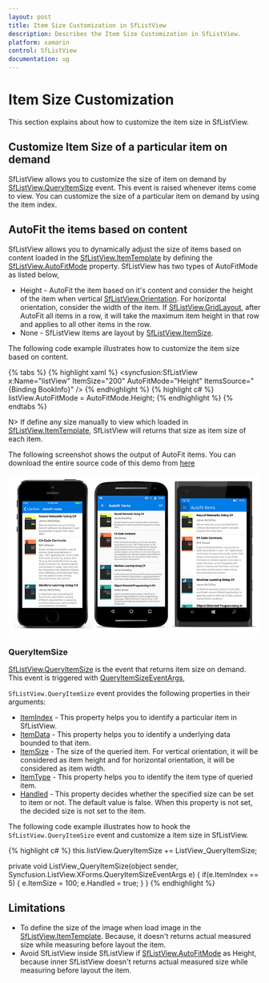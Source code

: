 ```yaml
---
layout: post
title: Item Size Customization in SfListView
description: Describes the Item Size Customization in SfListView.
platform: xamarin
control: SfListView
documentation: ug
---
```


# Item Size Customization

This section explains about how to customize the item size in SfListView.

## Customize Item Size of a particular item on demand

SfListView allows you to customize the size of item on demand by [SfListView.QueryItemSize](https://help.syncfusion.com/cr/cref_files/xamarin/sflistview/Syncfusion.SfListView.XForms~Syncfusion.ListView.XForms.SfListView~QueryItemSize_EV.html) event. This event is raised whenever items come to view. You can customize the size of a particular item on demand by using the item index.

## AutoFit the items based on content

SfListView allows you to dynamically adjust the size of items based on content loaded in the [SfListView.ItemTemplate](https://help.syncfusion.com/cr/cref_files/xamarin/sflistview/Syncfusion.SfListView.XForms~Syncfusion.ListView.XForms.SfListView~ItemTemplate.html) by defining the [SfListView.AutoFitMode](https://help.syncfusion.com/cr/cref_files/xamarin/sflistview/Syncfusion.SfListView.XForms~Syncfusion.ListView.XForms.SfListView~AutoFitMode.html) property. SfListView has two types of AutoFitMode as listed below,

* Height - AutoFit the item based on it's content and consider the height of the item when vertical [SfListView.Orientation](https://help.syncfusion.com/cr/cref_files/xamarin/sflistview/Syncfusion.SfListView.XForms~Syncfusion.ListView.XForms.SfListView~Orientation.html). For horizontal orientation, consider the width of the item. If [SfListView.GridLayout](https://help.syncfusion.com/cr/cref_files/xamarin/sflistview/Syncfusion.SfListView.XForms~Syncfusion.ListView.XForms.GridLayout.html), after AutoFit all items in a row, it will take the maximum item height in that row and applies to all other items in the row.
* None - SfListView items are layout by [SfListView.ItemSize](https://help.syncfusion.com/cr/cref_files/xamarin/sflistview/Syncfusion.SfListView.XForms~Syncfusion.ListView.XForms.SfListView~ItemSize.html).

The following code example illustrates how to customize the item size based on content.

{% tabs %}
{% highlight xaml %}
<syncfusion:SfListView x:Name="listView" 
                     ItemSize="200"
                     AutoFitMode="Height"
                     ItemsSource="{Binding BookInfo}" />
{% endhighlight %}
{% highlight c# %}
listView.AutoFitMode = AutoFitMode.Height; 
{% endhighlight %}
{% endtabs %}

N> If define any size manually to view which loaded in [SfListView.ItemTemplate](https://help.syncfusion.com/cr/cref_files/xamarin/sflistview/Syncfusion.SfListView.XForms~Syncfusion.ListView.XForms.SfListView~ItemTemplate.html), SfListView will returns that size as item size of each item. 

The following screenshot shows the output of AutoFit items. You can download the entire source code of this demo from [here](http://www.syncfusion.com/downloads/support/directtrac/general/ze/ListView_AutoFitItems-6769625)

![](SfListView_images/AutofitItems.png)

### QueryItemSize

[SfListView.QueryItemSize](https://help.syncfusion.com/cr/cref_files/xamarin/sflistview/Syncfusion.SfListView.XForms~Syncfusion.ListView.XForms.SfListView~QueryItemSize_EV.html) is the event that returns item size on demand. This event is triggered with [QueryItemSizeEventArgs](https://help.syncfusion.com/cr/cref_files/xamarin/sflistview/Syncfusion.SfListView.XForms~Syncfusion.ListView.XForms.QueryItemSizeEventArgs.html),

`SfListView.QueryItemSize` event provides the following properties in their arguments:

* [ItemIndex](https://help.syncfusion.com/cr/cref_files/xamarin/sflistview/Syncfusion.SfListView.XForms~Syncfusion.ListView.XForms.QueryItemSizeEventArgs~ItemIndex.html) - This property helps you to identify a particular item in SfListView. 
* [ItemData](https://help.syncfusion.com/cr/cref_files/xamarin/sflistview/Syncfusion.SfListView.XForms~Syncfusion.ListView.XForms.QueryItemSizeEventArgs~ItemData.html) - This property helps you to identify a underlying data bounded to that item.
* [ItemSize](https://help.syncfusion.com/cr/cref_files/xamarin/sflistview/Syncfusion.SfListView.XForms~Syncfusion.ListView.XForms.QueryItemSizeEventArgs~ItemSize.html) - The size of the queried item. For vertical orientation, it will be considered as item height and for horizontal orientation, it will be considered as item width.
* [ItemType](https://help.syncfusion.com/cr/cref_files/xamarin/sflistview/Syncfusion.SfListView.XForms~Syncfusion.ListView.XForms.QueryItemSizeEventArgs~ItemType.html) - This property helps you to identify the item type of queried item.
* [Handled](https://help.syncfusion.com/cr/cref_files/xamarin/sflistview/Syncfusion.SfListView.XForms~Syncfusion.ListView.XForms.QueryItemSizeEventArgs~Handled.html) - This property decides whether the specified size can be set to item or not. The default value is false. When this property is not set, the decided size is not set to the item.

The following code example illustrates how to hook the `SfListView.QueryItemSize` event and customize a item size in SfListView.

{% highlight c# %}
this.listView.QueryItemSize += ListView_QueryItemSize;

private void ListView_QueryItemSize(object sender, Syncfusion.ListView.XForms.QueryItemSizeEventArgs e)
{
    if(e.ItemIndex == 5)
    {
        e.ItemSize = 100;
        e.Handled = true;
    }
}
{% endhighlight %}

## Limitations

* To define the size of the image when load image in the [SfListView.ItemTemplate](https://help.syncfusion.com/cr/cref_files/xamarin/sflistview/Syncfusion.SfListView.XForms~Syncfusion.ListView.XForms.SfListView~ItemTemplate.html). Because, it doesn't returns actual measured size while measuring before layout the item.
* Avoid SfListView inside SfListView if [SfListView.AutoFitMode](https://help.syncfusion.com/cr/cref_files/xamarin/sflistview/Syncfusion.SfListView.XForms~Syncfusion.ListView.XForms.SfListView~AutoFitMode.html) as Height, because inner SfListView doesn't returns actual measured size while measuring before layout the item.